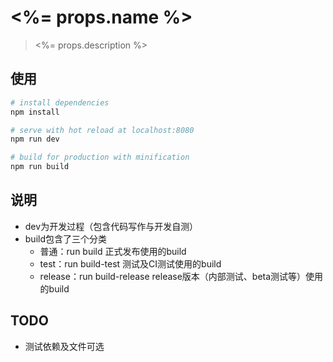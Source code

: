 # <%= props.name %>

> <%= props.description %>

## 使用

``` bash
# install dependencies
npm install

# serve with hot reload at localhost:8080
npm run dev

# build for production with minification
npm run build
```

## 说明

+ dev为开发过程（包含代码写作与开发自测）
+ build包含了三个分类
  + 普通：run build 正式发布使用的build
  + test：run build-test 测试及CI测试使用的build
  + release：run build-release release版本（内部测试、beta测试等）使用的build

## TODO

+ 测试依赖及文件可选